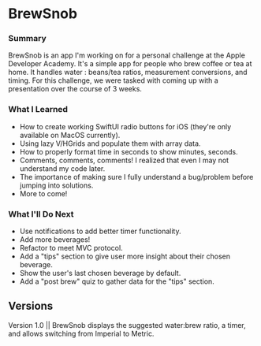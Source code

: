 # BrewSnob

<h3>Summary</h3>
BrewSnob is an app I'm working on for a personal challenge at the Apple Developer Academy. It's a simple app for people who brew coffee or tea at home. It handles water : beans/tea ratios, measurement conversions, and timing. For this challenge, we were tasked with coming up with a presentation over the course of 3 weeks. 


<h3>What I Learned</h3>
<ul>
<li>How to create working SwiftUI radio buttons for iOS (they're only available on MacOS currently).</li>
<li>Using lazy V/HGrids and populate them with array data.</li>
<li>How to properly format time in seconds to show minutes, seconds.</li>
<li>Comments, comments, comments! I realized that even I may not understand my code later.</li>
<li>The importance of making sure I fully understand a bug/problem before jumping into solutions.</li>
<li>More to come!</li>
</ul>

<h3>What I'll Do Next</h3>
<ul>
<li>Use notifications to add better timer functionality.</li>
<li>Add more beverages!</li>
<li>Refactor to meet MVC protocol.</li>
<li>Add a "tips" section to give user more insight about their chosen beverage.</li>
<li>Show the user's last chosen beverage by default.</li>
<li>Add a "post brew" quiz to gather data for the "tips" section.</li>
</ul>

<h2>Versions</h2>
Version 1.0 || BrewSnob displays the suggested water:brew ratio, a timer, and allows switching from Imperial to Metric.
